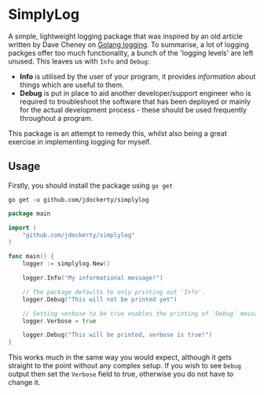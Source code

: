 # SimplyLog

A simple, lightweight logging package that was inspired by an old article written by Dave Cheney on [Golang logging](https://dave.cheney.net/2015/11/05/lets-talk-about-logging). To summarise, a lot of logging packges offer too much functionality, a bunch of the 'logging levels' are left unused. This leaves us with `Info` and `Debug`:

* **Info** is utilised by the user of your program, it provides *information* about things which are useful to them.
* **Debug** is put in place to aid another developer/support engineer who is required to troubleshoot the software that has been deployed or mainly for the actual development process - these should be used frequently throughout a program.


This package is an attempt to remedy this, whilst also being a great exercise in implementing logging for myself.

## Usage

Firstly, you should install the package using `go get`

    go get -u github.com/jdockerty/simplylog
```go
package main

import (
    "github.com/jdockerty/simplylog"
)

func main() {
	logger := simplylog.New()	

	logger.Info("My informational message!")

	// The package defaults to only printing out 'Info'.
	logger.Debug("This will not be printed yet")

	// Setting verbose to be true enables the printing of 'Debug' messages
	logger.Verbose = true

	logger.Debug("This will be printed, verbose is true!")
}
```
This works much in the same way you would expect, although it gets straight to the point without any complex setup. If you wish to see `Debug` output then set the `Verbose` field to true, otherwise you do not have to change it.